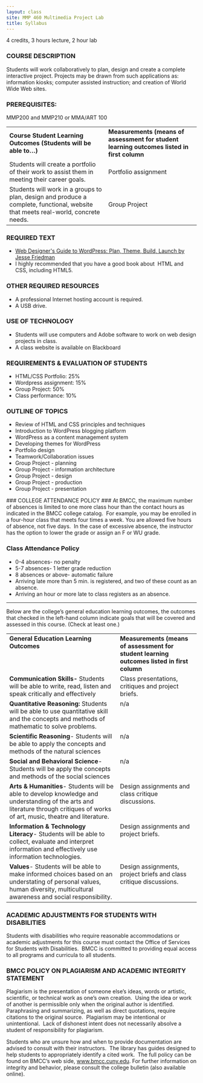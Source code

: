 ```yaml
---
layout: class
site: MMP 460 Multimedia Project Lab
title: Syllabus
---
```

4 credits, 3 hours lecture, 2 hour lab
<h3>COURSE DESCRIPTION</h3>
Students will work collaboratively to plan, design and create a complete interactive project. Projects may be drawn from such applications as: information kiosks; computer assisted instruction; and creation of World Wide Web sites.
<h3>PREREQUISITES:</h3>
MMP200 and MMP210 or MMA/ART 100
<table border="0" cellspacing="0" cellpadding="0">
<tbody>
<tr>
<td><strong>Course Student Learning Outcomes (Students will be able to…)</strong></td>
<td><strong>Measurements (means of assessment for student learning outcomes listed in first column</strong></td>
</tr>
<tr>
<td>Students will create a portfolio of their work to assist them in meeting their career goals.</td>
<td>Portfolio assignment</td>
</tr>
<tr>
<td>Students will work in a groups to plan, design and produce a complete, functional, website that meets real-world, concrete needs.</td>
<td>Group Project</td>
</tr>
</tbody>
</table>
<h3>REQUIRED TEXT</h3>
<ul>
 	<li><a href="http://www.amazon.com/Web-Designers-Guide-WordPress-Launch/dp/0321832817/ref=sr_1_1?ie=UTF8&amp;qid=1359045340&amp;sr=8-1&amp;keywords=web+designer+guide+to+wordpress">Web Designer's Guide to WordPress: Plan, Theme, Build, Launch by Jesse Friedman</a></li>
 	<li>I highly recommended that you have a good book about  HTML and CSS, including HTML5.</li>
</ul>
<h3>OTHER REQUIRED RESOURCES</h3>
<ul>
 	<li>A professional Internet hosting account is required.</li>
 	<li>A USB drive.</li>
</ul>
<h3>USE OF TECHNOLOGY</h3>
<ul type="disc">
 	<li>Students will use computers and Adobe software to work on web design projects in class.</li>
 	<li>A class website is available on Blackboard</li>
</ul>
<h3>REQUIREMENTS &amp; EVALUATION OF STUDENTS</h3>
<ul>
 	<li>HTML/CSS Portfolio: 25%</li>
 	<li>Wordpress assignment: 15%</li>
 	<li>Group Project: 50%</li>
 	<li>Class performance: 10%</li>
</ul>
<h3>OUTLINE OF TOPICS</h3>
<ul>
 	<li>Review of HTML and CSS principles and techniques</li>
 	<li>Introduction to WordPress blogging platform</li>
 	<li>WordPress as a content management system</li>
 	<li>Developing themes for WordPress</li>
 	<li>Portfolio design</li>
 	<li>Teamwork/Collaboration issues</li>
 	<li>Group Project - planning</li>
 	<li>Group Project - information architecture</li>
 	<li>Group Project - design</li>
 	<li>Group Project - production</li>
 	<li>Group Project - presentation</li>
</ul>
### COLLEGE ATTENDANCE POLICY ###
At BMCC, the maximum number of absences is limited to one more class hour than the contact hours as indicated in the BMCC college catalog.  For example, you may be enrolled in a four-hour class that meets four times a week. You are allowed five hours of absence, not five days.  In the case of excessive absence, the instructor has the option to lower the grade or assign an F or WU grade.

<h3>Class Attendance Policy</h3>
<ul>
<li>0-4 absences- no penalty</li>
<li>5-7 absences- 1 letter grade reduction</li>
<li>8 absences or above- automatic failure</li>
<li>Arriving late more than 5 min. is registered, and two of these count as an absence.</li>
<li>Arriving an hour or more late to class registers as an absence.</li>
</ul>
<hr>
Below are the college’s general education learning outcomes, the outcomes that checked in the left-hand column indicate goals that will be covered and assessed in this course. (Check at least one.)
<table border="0" cellspacing="0" cellpadding="0">
<tbody>
<tr>
<td valign="top"><strong>General Education Learning Outcomes</strong></td>
<td valign="top"><strong>Measurements (means of assessment for student learning outcomes listed in first column</strong></td>
</tr>
<tr>
<td valign="top"><strong>Communication Skills- </strong>Students will be able to write, read, listen and speak critically and effectively</td>
<td valign="top">Class presentations, critiques and project briefs.</td>
</tr>
<tr>
<td valign="top"><strong>Quantitative Reasoning:</strong> Students will be able to use quantitative skill and the concepts and methods of mathematic to solve problems.</td>
<td valign="top">n/a</td>
</tr>
<tr>
<td valign="top"><strong>Scientific Reasoning</strong>- Students will be able to apply the concepts and methods of the natural sciences</td>
<td valign="top">n/a</td>
</tr>
<tr>
<td valign="top"><strong>Social and Behavioral Science</strong>- Students will be apply the concepts and methods of the social sciences</td>
<td valign="top">n/a</td>
</tr>
<tr>
<td valign="top"><strong>Arts &amp; Humanities</strong>- Students will be able to develop knowledge and understanding of the arts and literature through critiques of works of art, music, theatre and literature.</td>
<td valign="top">Design assignments and class critique discussions.</td>
</tr>
<tr>
<td valign="top"><strong>Information &amp; Technology Literacy</strong>- Students will be able to collect, evaluate and interpret information and effectively use information technologies.</td>
<td valign="top">Design assignments and project briefs.</td>
</tr>
<tr>
<td valign="top"><strong>Values</strong>- Students will be able to make informed choices based on an understating of personal values, human diversity, multicultural awareness and social responsibility.</td>
<td valign="top">Design assignments, project briefs and class critique discussions.</td>
</tr>
</tbody>
</table>

<h3>ACADEMIC ADJUSTMENTS FOR STUDENTS WITH DISABILITIES</h3>
Students with disabilities who require reasonable accommodations or academic adjustments for this course must contact the Office of Services for Students with Disabilities.  BMCC is committed to providing equal access to all programs and curricula to all students.
<h3>BMCC POLICY ON PLAGIARISM AND ACADEMIC INTEGRITY STATEMENT</h3>
Plagiarism is the presentation of someone else’s ideas, words or artistic, scientific, or technical work as one’s own creation.  Using the idea or work of another is permissible only when the original author is identified.  Paraphrasing and summarizing, as well as direct quotations, require citations to the original source.  Plagiarism may be intentional or unintentional.  Lack of dishonest intent does not necessarily absolve a student of responsibility for plagiarism.

Students who are unsure how and when to provide documentation are advised to consult with their instructors.  The library has guides designed to help students to appropriately identify a cited work.  The full policy can be found on BMCC’s web side, www.bmcc.cuny.edu. For further information on integrity and behavior, please consult the college bulletin (also available online).
